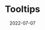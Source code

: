 ---
layout:         page
title:          Tooltips
published:      false
date:           2022-07-07
modified:   	2022-07-07
order:          /3/tooltips
---
